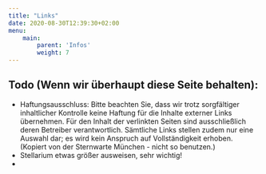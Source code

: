```yaml
---
title: "Links"
date: 2020-08-30T12:39:30+02:00
menu:
    main: 
        parent: 'Infos'
        weight: 7
---
```

## Todo (Wenn wir überhaupt diese Seite behalten): 
- Haftungsausschluss: Bitte beachten Sie, dass wir trotz sorgfältiger inhaltlicher Kontrolle keine Haftung für die Inhalte externer Links übernehmen. Für den Inhalt der verlinkten Seiten sind ausschließlich deren Betreiber verantwortlich.
Sämtliche Links stellen zudem nur eine Auswahl dar; es wird kein Anspruch auf Vollständigkeit erhoben. (Kopiert von der Sternwarte München - nicht so benutzen.)
- Stellarium etwas größer ausweisen, sehr wichtig!
- 
